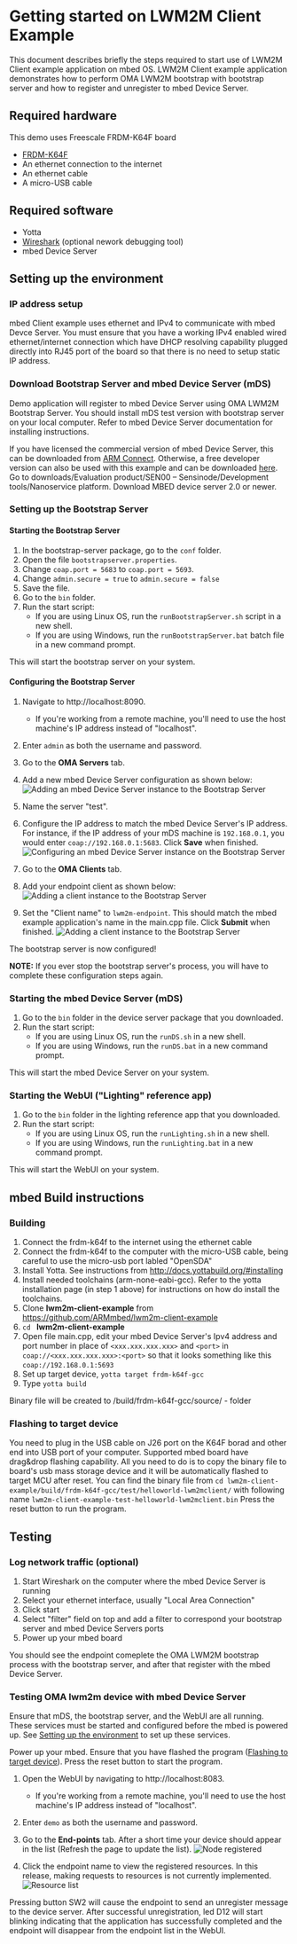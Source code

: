 # Getting started on LWM2M Client Example

This document describes briefly the steps required to start use of LWM2M Client example application on mbed OS. LWM2M Client example application demonstrates how to perform OMA LWM2M bootstrap with bootstrap server and how to register and unregister to mbed Device Server.

## Required hardware

This demo uses Freescale FRDM-K64F board
- [FRDM-K64F](http://developer.mbed.org/platforms/frdm-k64f/)
- An ethernet connection to the internet
- An ethernet cable
- A micro-USB cable

## Required software

* Yotta
* [Wireshark](https://www.wireshark.org/) (optional nework debugging tool)
* mbed Device Server

## Setting up the environment

### IP address setup

mbed Client example uses ethernet and IPv4 to communicate with mbed Devce Server.
You must ensure that you have a working IPv4 enabled wired ethernet/internet connection which have DHCP resolving capability plugged directly into RJ45 port of the board so that there is no need to setup static IP address.

### Download Bootstrap Server and mbed Device Server (mDS)

Demo application will register to mbed Device Server using OMA LWM2M Bootstrap Server. You should install mDS test version with bootstrap server on your local computer. Refer to mbed Device Server documentation for installing instructions.

If you have licensed the commercial version of mbed Device Server, this can be downloaded from [ARM Connect](http://connect.arm.com/).
Otherwise, a free developer version can also be used with this example and can be downloaded [here](https://silver.arm.com/browse/SEN00).
Go to downloads/Evaluation product/SEN00 – Sensinode/Development tools/Nanoservice platform. Download MBED device server 2.0 or newer.

### Setting up the Bootstrap Server

#### Starting the Bootstrap Server

1. In the bootstrap-server package, go to the `conf` folder.
2. Open the file `bootstrapserver.properties`.
3. Change `coap.port = 5683` to `coap.port = 5693`.
4. Change `admin.secure = true` to `admin.secure = false`
5. Save the file.
6. Go to the `bin` folder.
7. Run the start script:
    - If you are using Linux OS, run the `runBootstrapServer.sh` script in a new shell.
    - If you are using Windows, run the `runBootstrapServer.bat` batch file in a new command prompt.

This will start the bootstrap server on your system.

#### Configuring the Bootstrap Server

1. Navigate to http://localhost:8090.
    - If you're working from a remote machine, you'll need to use the host machine's IP address instead of "localhost".
2. Enter `admin` as both the username and password.
3. Go to the **OMA Servers** tab.
4. Add a new mbed Device Server configuration as shown below:
![Adding an mbed Device Server instance to the Bootstrap Server](/img/addmbedDeviceServer.png)

5. Name the server "test".
6. Configure the IP address to match the mbed Device Server's IP address. For instance, if the IP address of your mDS machine is `192.168.0.1`, you would enter `coap://192.168.0.1:5683`. Click **Save** when finished.
![Configuring an mbed Device Server instance on the Bootstrap Server](/img/addmbedDeviceServerDialog.png)

7. Go to the **OMA Clients** tab.
8. Add your endpoint client as shown below:
![Adding a client instance to the Bootstrap Server](/img/addClient.png)

9. Set the "Client name" to `lwm2m-endpoint`. This should match the mbed example application's name in the main.cpp file. Click **Submit** when finished.
![Adding a client instance to the Bootstrap Server](/img/addClientDialog.png)

The bootstrap server is now configured!

**NOTE:** If you ever stop the bootstrap server's process, you will have to complete these configuration steps again.

### Starting the mbed Device Server (mDS)

1. Go to the `bin` folder in the device server package that you downloaded.
2. Run the start script:
    - If you are using Linux OS, run the `runDS.sh` in a new shell.
    - If you are using Windows, run the `runDS.bat` in a new command prompt.

This will start the mbed Device Server on your system.

### Starting the WebUI ("Lighting" reference app)
1. Go to the `bin` folder in the lighting reference app that you downloaded.
2. Run the start script:
    - If you are using Linux OS, run the `runLighting.sh` in a new shell.
    - If you are using Windows, run the `runLighting.bat` in a new command prompt.

This will start the WebUI on your system.

## mbed Build instructions

### Building
1. Connect the frdm-k64f to the internet using the ethernet cable
2. Connect the frdm-k64f to the computer with the micro-USB cable, being careful to use the micro-usb port labled "OpenSDA"
3. Install Yotta. See instructions from http://docs.yottabuild.org/#installing
4. Install needed toolchains (arm-none-eabi-gcc). Refer to the yotta installation page (in step 1 above) for instructions on how do install the toolchains.
5. Clone **lwm2m-client-example** from https://github.com/ARMmbed/lwm2m-client-example
6. `cd ` **lwm2m-client-example**
7. Open file main.cpp, edit your mbed Device Server's Ipv4 address and port number in place of  `<xxx.xxx.xxx.xxx>` and `<port>` in `coap://<xxx.xxx.xxx.xxx>:<port>` so that it looks something like this `coap://192.168.0.1:5693`
8. Set up target device, `yotta target frdm-k64f-gcc`
9. Type `yotta build`

Binary file will be created to /build/frdm-k64f-gcc/source/ - folder

### Flashing to target device

You need to plug in the USB cable on J26 port on the K64F borad and other end into  USB port of your computer.
Supported mbed board have drag&drop flashing capability. All you need to do is to copy the binary file to
board's usb mass storage device and it will be automatically flashed to target MCU after reset.
You can find the binary file from `cd lwm2m-client-example/build/frdm-k64f-gcc/test/helloworld-lwm2mclient/` with following name `lwm2m-client-example-test-helloworld-lwm2mclient.bin`
Press the reset button to run the program.

## Testing

### Log network traffic (optional)

1. Start Wireshark on the computer where the mbed Device Server is running
2. Select your ethernet interface, usually "Local Area Connection"
3. Click start
4. Select "filter" field on top and add a filter to correspond your bootstrap server and mbed Device Servers ports
5. Power up your mbed board

You should see the endpoint comeplete the OMA LWM2M bootstrap process with the bootstrap server, and after that register with the mbed Device Server.

### Testing OMA lwm2m device with mbed Device Server

Ensure that mDS, the bootstrap server, and the WebUI are all running. These services must be started and configured before the mbed is powered up. See [Setting up the environment](/#setting-up-the-environment) to set up these services.

Power up your mbed. Ensure that you have flashed the program ([Flashing to target device](/#flashing-to-target-device)). Press the reset button to start the program.

1. Open the WebUI by navigating to http://localhost:8083.
    - If you're working from a remote machine, you'll need to use the host machine's IP address instead of "localhost".
2. Enter `demo` as both the username and password.
3. Go to the **End-points** tab. After a short time your device should appear in the list (Refresh the page to update the list).
![Node registered](/img/registered.jpg)

4. Click the endpoint name to view the registered resources. In this release, making requests to resources is not currently implemented.
![Resource list](/img/endpoint_resources.jpg)

Pressing button SW2 will cause the endpoint to send an unregister message to the device server. After successful unregistration, led D12 will start blinking indicating that the application has successfully completed and the endpoint will disappear from the endpoint list in the WebUI.
